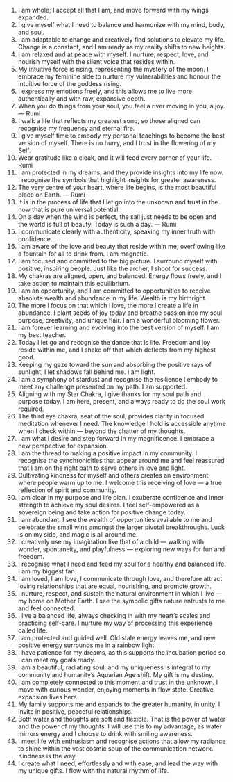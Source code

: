 1. I am whole; I accept all that I am, and move forward with my wings expanded.
2. I give myself what I need to balance and harmonize with my mind, body, and soul.
3. I am adaptable to change and creatively find solutions to elevate my life. Change is a constant, and I am ready as my reality shifts to new heights.
4. I am relaxed and at peace with myself. I nurture, respect, love, and nourish myself with the silent voice that resides within.
5. My intuitive force is rising, representing the mystery of the moon. I embrace my feminine side to nurture my vulnerabilities and honour the intuitive force of the goddess rising.
6. I express my emotions freely, and this allows me to live more authentically and with raw, expansive depth.
7. When you do things from your soul, you feel a river moving in you, a joy. — Rumi
8. I walk a life that reflects my greatest song, so those aligned can recognise my frequency and eternal fire.
9. I give myself time to embody my personal teachings to become the best version of myself. There is no hurry, and I trust in the flowering of my Self.
10. Wear gratitude like a cloak, and it will feed every corner of your life. — Rumi
11. I am protected in my dreams, and they provide insights into my life now. I recognise the symbols that highlight insights for greater awareness.
12. The very centre of your heart, where life begins, is the most beautiful place on Earth. — Rumi
13. It is in the process of life that I let go into the unknown and trust in the now that is pure universal potential.
14. On a day when the wind is perfect, the sail just needs to be open and the world is full of beauty. Today is such a day. — Rumi
15. I communicate clearly with authenticity, speaking my inner truth with confidence.
16. I am aware of the love and beauty that reside within me, overflowing like a fountain for all to drink from. I am magnetic.
17. I am focused and committed to the big picture. I surround myself with positive, inspiring people. Just like the archer, I shoot for success.
18. My chakras are aligned, open, and balanced. Energy flows freely, and I take action to maintain this equilibrium.
19. I am an opportunity, and I am committed to opportunities to receive absolute wealth and abundance in my life. Wealth is my birthright.
20. The more I focus on that which I love, the more I create a life in abundance. I plant seeds of joy today and breathe passion into my soul purpose, creativity, and unique flair. I am a wonderful blooming flower.
21. I am forever learning and evolving into the best version of myself. I am my best teacher.
22. Today I let go and recognise the dance that is life. Freedom and joy reside within me, and I shake off that which deflects from my highest good.
23. Keeping my gaze toward the sun and absorbing the positive rays of sunlight, I let shadows fall behind me. I am light.
24. I am a symphony of stardust and recognise the resilience I embody to meet any challenge presented on my path. I am supported.
25. Aligning with my Star Chakra, I give thanks for my soul path and purpose today. I am here, present, and always ready to do the soul work required.
26. The third eye chakra, seat of the soul, provides clarity in focused meditation whenever I need. The knowledge I hold is accessible anytime when I check within — beyond the chatter of my thoughts.
27. I am what I desire and step forward in my magnificence. I embrace a new perspective for expansion.
28. I am the thread to making a positive impact in my community. I recognise the synchronicities that appear around me and feel reassured that I am on the right path to serve others in love and light.
29. Cultivating kindness for myself and others creates an environment where people warm up to me. I welcome this receiving of love — a true reflection of spirit and community.
30. I am clear in my purpose and life plan. I exuberate confidence and inner strength to achieve my soul desires. I feel self-empowered as a sovereign being and take action for positive change today.
31. I am abundant. I see the wealth of opportunities available to me and celebrate the small wins amongst the larger pivotal breakthroughs. Luck is on my side, and magic is all around me.
32. I creatively use my imagination like that of a child — walking with wonder, spontaneity, and playfulness — exploring new ways for fun and freedom.
33. I recognise what I need and feed my soul for a healthy and balanced life. I am my biggest fan.
34. I am loved, I am love, I communicate through love, and therefore attract loving relationships that are equal, nourishing, and promote growth.
35. I nurture, respect, and sustain the natural environment in which I live — my home on Mother Earth. I see the symbolic gifts nature entrusts to me and feel connected.
36. I live a balanced life, always checking in with my heart’s scales and practicing self-care. I nurture my way of processing this experience called life.
37. I am protected and guided well. Old stale energy leaves me, and new positive energy surrounds me in a rainbow light.
38. I have patience for my dreams, as this supports the incubation period so I can meet my goals ready.
39. I am a beautiful, radiating soul, and my uniqueness is integral to my community and humanity’s Aquarian Age shift. My gift is my destiny.
40. I am completely connected to this moment and trust in the unknown. I move with curious wonder, enjoying moments in flow state. Creative expansion lives here.
41. My family supports me and expands to the greater humanity, in unity. I invite in positive, peaceful relationships.
42. Both water and thoughts are soft and flexible. That is the power of water and the power of my thoughts. I will use this to my advantage, as water mirrors energy and I choose to drink with smiling awareness.
43. I meet life with enthusiasm and recognise actions that allow my radiance to shine within the vast cosmic soup of the communication network. Kindness is the way.
44. I create what I need, effortlessly and with ease, and lead the way with my unique gifts. I flow with the natural rhythm of life.
